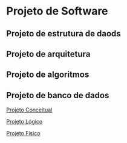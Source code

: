 # Projeto de Software

## Projeto de estrutura de daods

## Projeto de arquitetura

## Projeto de algoritmos

## Projeto de banco de dados


[Projeto Conceitual](projConc.md)

[Projeto Lógico](projLog.md)

[Projeto Físico](projFis.md)